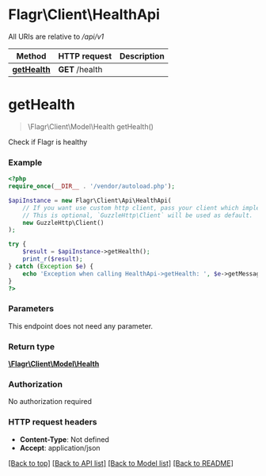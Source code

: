 # Flagr\Client\HealthApi

All URIs are relative to */api/v1*

Method | HTTP request | Description
------------- | ------------- | -------------
[**getHealth**](HealthApi.md#gethealth) | **GET** /health | 

# **getHealth**
> \Flagr\Client\Model\Health getHealth()



Check if Flagr is healthy

### Example
```php
<?php
require_once(__DIR__ . '/vendor/autoload.php');

$apiInstance = new Flagr\Client\Api\HealthApi(
    // If you want use custom http client, pass your client which implements `GuzzleHttp\ClientInterface`.
    // This is optional, `GuzzleHttp\Client` will be used as default.
    new GuzzleHttp\Client()
);

try {
    $result = $apiInstance->getHealth();
    print_r($result);
} catch (Exception $e) {
    echo 'Exception when calling HealthApi->getHealth: ', $e->getMessage(), PHP_EOL;
}
?>
```

### Parameters
This endpoint does not need any parameter.

### Return type

[**\Flagr\Client\Model\Health**](../Model/Health.md)

### Authorization

No authorization required

### HTTP request headers

 - **Content-Type**: Not defined
 - **Accept**: application/json

[[Back to top]](#) [[Back to API list]](../../README.md#documentation-for-api-endpoints) [[Back to Model list]](../../README.md#documentation-for-models) [[Back to README]](../../README.md)

